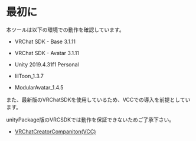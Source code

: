 # 最初に

本ツールは以下の環境での動作を確認しています。

- VRChat SDK - Base 3.1.11
- VRChat SDK - Avatar 3.1.11
- Unity 2019.4.31f1 Personal

- lilToon_1.3.7
- ModularAvatar_1.4.5

また、最新版のVRChatSDKを使用しているため、VCCでの導入を前提としています。

unityPackage版のVRCSDKでは動作を保証できないためご了承下さい。
- <a href='https://vcc.docs.vrchat.com/'> VRChatCreatorCompaniton(VCC) </a>


